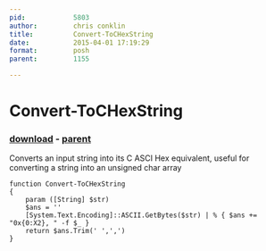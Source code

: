 ```yaml
---
pid:            5803
author:         chris conklin
title:          Convert-ToCHexString
date:           2015-04-01 17:19:29
format:         posh
parent:         1155

---
```


# Convert-ToCHexString

### [download](//scripts/5803.ps1) - [parent](//scripts/1155.md)

Converts an input string into its C ASCI Hex equivalent, useful for converting a string into an unsigned char array

```posh
function Convert-ToCHexString 
{
	param ([String] $str) 
	$ans = ''
	[System.Text.Encoding]::ASCII.GetBytes($str) | % { $ans += "0x{0:X2}, " -f $_ }
	return $ans.Trim(' ',',')
}
```
